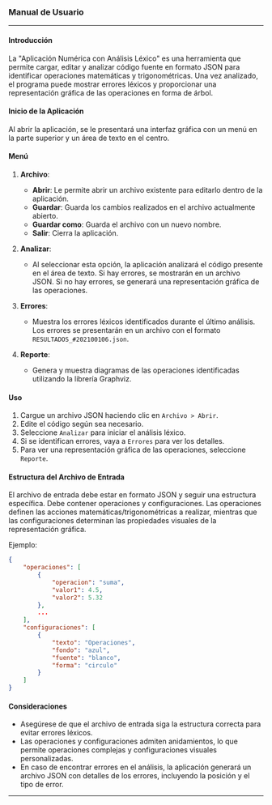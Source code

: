 
### Manual de Usuario

---

#### Introducción

La "Aplicación Numérica con Análisis Léxico" es una herramienta que permite cargar, editar y analizar código fuente en formato JSON para identificar operaciones matemáticas y trigonométricas. Una vez analizado, el programa puede mostrar errores léxicos y proporcionar una representación gráfica de las operaciones en forma de árbol.

#### Inicio de la Aplicación

Al abrir la aplicación, se le presentará una interfaz gráfica con un menú en la parte superior y un área de texto en el centro.

#### Menú

1. **Archivo**:
   - **Abrir**: Le permite abrir un archivo existente para editarlo dentro de la aplicación.
   - **Guardar**: Guarda los cambios realizados en el archivo actualmente abierto.
   - **Guardar como**: Guarda el archivo con un nuevo nombre.
   - **Salir**: Cierra la aplicación.

2. **Analizar**: 
   - Al seleccionar esta opción, la aplicación analizará el código presente en el área de texto. Si hay errores, se mostrarán en un archivo JSON. Si no hay errores, se generará una representación gráfica de las operaciones.

3. **Errores**: 
   - Muestra los errores léxicos identificados durante el último análisis. Los errores se presentarán en un archivo con el formato `RESULTADOS_#202100106.json`.

4. **Reporte**: 
   - Genera y muestra diagramas de las operaciones identificadas utilizando la librería Graphviz.

#### Uso

1. Cargue un archivo JSON haciendo clic en `Archivo > Abrir`.
2. Edite el código según sea necesario.
3. Seleccione `Analizar` para iniciar el análisis léxico.
4. Si se identifican errores, vaya a `Errores` para ver los detalles.
5. Para ver una representación gráfica de las operaciones, seleccione `Reporte`.

#### Estructura del Archivo de Entrada

El archivo de entrada debe estar en formato JSON y seguir una estructura específica. Debe contener operaciones y configuraciones. Las operaciones definen las acciones matemáticas/trigonométricas a realizar, mientras que las configuraciones determinan las propiedades visuales de la representación gráfica.

Ejemplo:

```json
{
    "operaciones": [
        {
            "operacion": "suma",
            "valor1": 4.5,
            "valor2": 5.32
        },
        ...
    ],
    "configuraciones": [
        {
            "texto": "Operaciones",
            "fondo": "azul",
            "fuente": "blanco",
            "forma": "circulo"
        }
    ]
}
```

#### Consideraciones

- Asegúrese de que el archivo de entrada siga la estructura correcta para evitar errores léxicos.
- Las operaciones y configuraciones admiten anidamientos, lo que permite operaciones complejas y configuraciones visuales personalizadas.
- En caso de encontrar errores en el análisis, la aplicación generará un archivo JSON con detalles de los errores, incluyendo la posición y el tipo de error.

---
